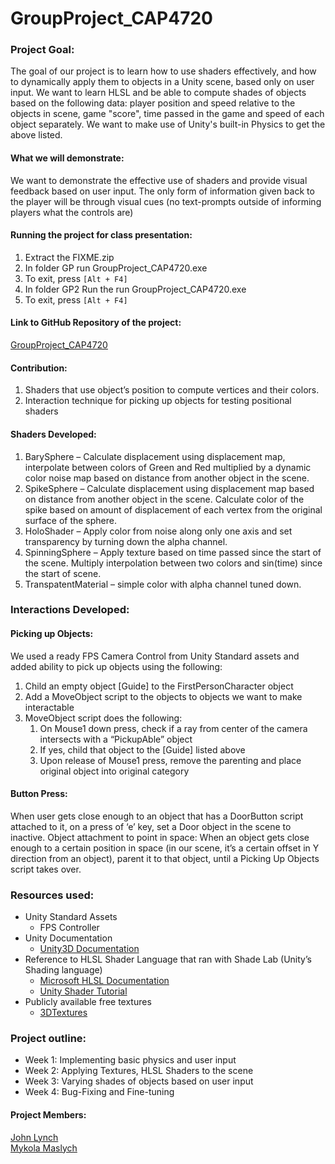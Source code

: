 # GroupProject_CAP4720
### Project Goal:
The goal of our project is to learn how to use shaders effectively, and how to dynamically apply them to objects in a Unity scene, based only on user input. We want to learn HLSL and be able to compute shades of objects based on the following data: player position and speed relative to the objects in scene, game "score", time passed in the game and speed of each object separately. We want to make use of Unity's built-in Physics to get the above listed.

#### What we will demonstrate:
We want to demonstrate the effective use of shaders and provide visual feedback based on user input. The only form of information given back to the player will be through visual cues (no text-prompts outside of informing players what the controls are)

#### Running the project for class presentation:
  1)	Extract the FIXME.zip
  2)	In folder GP run GroupProject_CAP4720.exe
  3)	To exit, press `[Alt + F4]`
  4)	In folder GP2 Run the run GroupProject_CAP4720.exe
  5)	To exit, press `[Alt + F4]`

#### Link to GitHub Repository of the project:
  [GroupProject_CAP4720](https://github.com/LynchJ13/GroupProject_CAP4720)

#### Contribution:
  1)	Shaders that use object’s position to compute vertices and their colors.
  2)	Interaction technique for picking up objects for testing positional shaders

#### Shaders Developed:
  1)	BarySphere – Calculate displacement using displacement map, interpolate between colors of Green and Red multiplied by a dynamic color noise map based on distance from another object in the scene.
  2)	SpikeSphere – Calculate displacement using displacement map based on distance from another object in the scene. Calculate color of the spike based on amount of displacement of each vertex from the original surface of the sphere.
  3)	HoloShader – Apply color from noise along only one axis and set transparency by turning down the alpha channel.
  4)	SpinningSphere – Apply texture based on time passed since the start of the scene. Multiply interpolation between two colors and sin(time) since the start of scene.
  5)	TranspatentMaterial – simple color with alpha channel tuned down.

### Interactions Developed:
#### Picking up Objects:
We used a ready FPS Camera Control from Unity Standard assets and added ability to pick up objects using the following:
   1. Child an empty object [Guide] to the FirstPersonCharacter object 
   2.	Add a MoveObject script to the objects to objects we want to make interactable
   3.	MoveObject script does the following:
        1. On Mouse1 down press, check if a ray from center of the camera intersects with a “PickupAble” object
        2. If yes, child that object to the [Guide] listed above
        3. Upon release of Mouse1 press, remove the parenting and place original object into original category
 
 
#### Button Press: 
When user gets close enough to an object that has a DoorButton script attached to it, on a press of ‘e’ key, set a Door object in the scene to inactive.
Object attachment to point in space: When an object gets close enough to a certain position in space (in our scene, it’s a certain offset in Y direction from an object), parent it to that object, until a Picking Up Objects script takes over.

### Resources used:
  - Unity Standard Assets
    - FPS Controller
  - Unity Documentation 
    - [Unity3D Documentation](https://docs.unity3d.com/ScriptReference/)
  - Reference to HLSL Shader Language that ran with Shade Lab (Unity’s Shading language)
    - [Microsoft HLSL Documentation](https://docs.microsoft.com/en-us/windows/win32/direct3dhlsl/dx-graphics-hlsl-reference)
    - [Unity Shader Tutorial](https://docs.unity3d.com/Manual/ShaderTut2.html)
  - Publicly available free textures 
    - [3DTextures](https://3dtextures.me/tag/spaceship/)
      
### Project outline:
  - Week 1: Implementing basic physics and user input
  - Week 2: Applying Textures, HLSL Shaders to the scene
  - Week 3: Varying shades of objects based on user input
  - Week 4: Bug-Fixing and Fine-tuning

#### Project Members:
   [John Lynch](https://github.com/maslychm)   
   [Mykola Maslych](https://github.com/Fribrios)
